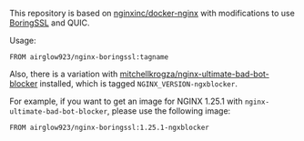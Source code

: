 This repository is based on
[nginxinc/docker-nginx](https://github.com/nginxinc/docker-nginx) with
modifications to use [BoringSSL](https://github.com/google/boringssl) and QUIC.

Usage:

```docker
FROM airglow923/nginx-boringssl:tagname
```

Also, there is a variation with
[mitchellkrogza/nginx-ultimate-bad-bot-blocker](https://github.com/mitchellkrogza/nginx-ultimate-bad-bot-blocker)
installed, which is tagged `NGINX_VERSION-ngxblocker`.

For example, if you want to get an image for NGINX 1.25.1 with
`nginx-ultimate-bad-bot-blocker`, please use the following image:

```docker
FROM airglow923/nginx-boringssl:1.25.1-ngxblocker
```
